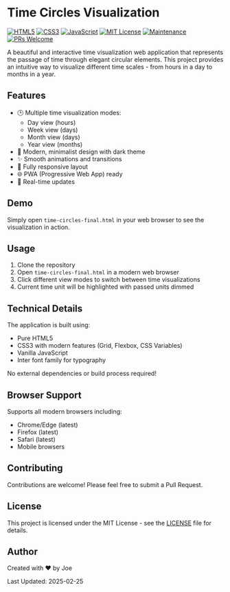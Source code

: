 # Time Circles Visualization

[![HTML5](https://img.shields.io/badge/HTML5-E34F26?style=for-the-badge&logo=html5&logoColor=white)](https://developer.mozilla.org/en-US/docs/Web/HTML)
[![CSS3](https://img.shields.io/badge/CSS3-1572B6?style=for-the-badge&logo=css3&logoColor=white)](https://developer.mozilla.org/en-US/docs/Web/CSS)
[![JavaScript](https://img.shields.io/badge/JavaScript-F7DF1E?style=for-the-badge&logo=javascript&logoColor=black)](https://developer.mozilla.org/en-US/docs/Web/JavaScript)
[![MIT License](https://img.shields.io/badge/License-MIT-green.svg)](https://choosealicense.com/licenses/mit/)
[![Maintenance](https://img.shields.io/badge/Maintained%3F-yes-green.svg)](https://github.com/deadjoe/timeCircles/graphs/commit-activity)
[![PRs Welcome](https://img.shields.io/badge/PRs-welcome-brightgreen.svg?style=flat-square)](http://makeapullrequest.com)

A beautiful and interactive time visualization web application that represents the passage of time through elegant circular elements. This project provides an intuitive way to visualize different time scales - from hours in a day to months in a year.

## Features

- 🕒 Multiple time visualization modes:
  - Day view (hours)
  - Week view (days)
  - Month view (days)
  - Year view (months)
- 🎨 Modern, minimalist design with dark theme
- ✨ Smooth animations and transitions
- 📱 Fully responsive layout
- 🌐 PWA (Progressive Web App) ready
- 🎯 Real-time updates

## Demo

Simply open `time-circles-final.html` in your web browser to see the visualization in action.

## Usage

1. Clone the repository
2. Open `time-circles-final.html` in a modern web browser
3. Click different view modes to switch between time visualizations
4. Current time unit will be highlighted with passed units dimmed

## Technical Details

The application is built using:
- Pure HTML5
- CSS3 with modern features (Grid, Flexbox, CSS Variables)
- Vanilla JavaScript
- Inter font family for typography

No external dependencies or build process required!

## Browser Support

Supports all modern browsers including:
- Chrome/Edge (latest)
- Firefox (latest)
- Safari (latest)
- Mobile browsers

## Contributing

Contributions are welcome! Please feel free to submit a Pull Request.

## License

This project is licensed under the MIT License - see the [LICENSE](LICENSE) file for details.

## Author

Created with ❤️ by Joe

Last Updated: 2025-02-25
